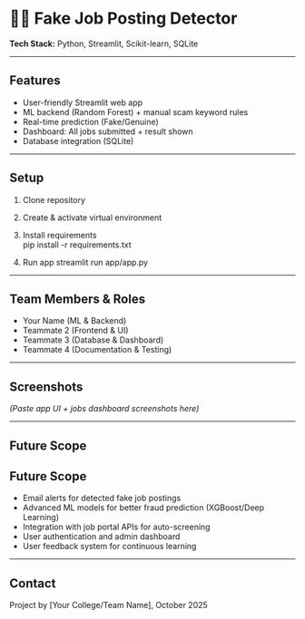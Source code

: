 # 🕵️‍♂️ Fake Job Posting Detector

**Tech Stack:** Python, Streamlit, Scikit-learn, SQLite

---

## Features

- User-friendly Streamlit web app
- ML backend (Random Forest) + manual scam keyword rules
- Real-time prediction (Fake/Genuine)
- Dashboard: All jobs submitted + result shown
- Database integration (SQLite)

---

## Setup

1. Clone repository  
2. Create & activate virtual environment  
3. Install requirements  
pip install -r requirements.txt

4. Run app 
streamlit run app/app.py



---

## Team Members & Roles

- Your Name (ML & Backend)
- Teammate 2 (Frontend & UI)
- Teammate 3 (Database & Dashboard)
- Teammate 4 (Documentation & Testing)

---

## Screenshots

*(Paste app UI + jobs dashboard screenshots here)*

---

## Future Scope

## Future Scope

- Email alerts for detected fake job postings
- Advanced ML models for better fraud prediction (XGBoost/Deep Learning)
- Integration with job portal APIs for auto-screening
- User authentication and admin dashboard
- User feedback system for continuous learning


---

## Contact

Project by [Your College/Team Name], October 2025

